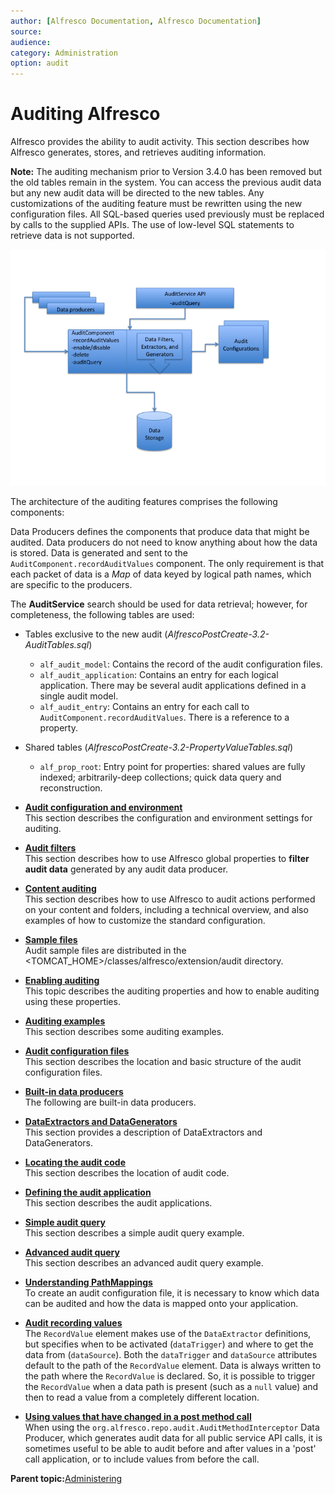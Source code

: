 ```yaml
---
author: [Alfresco Documentation, Alfresco Documentation]
source: 
audience: 
category: Administration
option: audit
---
```


# Auditing Alfresco

Alfresco provides the ability to audit activity. This section describes how Alfresco generates, stores, and retrieves auditing information.

**Note:** The auditing mechanism prior to Version 3.4.0 has been removed but the old tables remain in the system. You can access the previous audit data but any new audit data will be directed to the new tables. Any customizations of the auditing feature must be rewritten using the new configuration files. All SQL-based queries used previously must be replaced by calls to the supplied APIs. The use of low-level SQL statements to retrieve data is not supported.

![](../images/auditing-arch.png)

The architecture of the auditing features comprises the following components:

Data Producers defines the components that produce data that might be audited. Data producers do not need to know anything about how the data is stored. Data is generated and sent to the `AuditComponent.recordAuditValues` component. The only requirement is that each packet of data is a *Map* of data keyed by logical path names, which are specific to the producers.

The **AuditService** search should be used for data retrieval; however, for completeness, the following tables are used:

-   Tables exclusive to the new audit \(*AlfrescoPostCreate-3.2-AuditTables.sql*\)
    -   `alf_audit_model`: Contains the record of the audit configuration files.
    -   `alf_audit_application`: Contains an entry for each logical application. There may be several audit applications defined in a single audit model.
    -   `alf_audit_entry`: Contains an entry for each call to `AuditComponent.recordAuditValues`. There is a reference to a property.
-   Shared tables \(*AlfrescoPostCreate-3.2-PropertyValueTables.sql*\)
    -   `alf_prop_root`: Entry point for properties: shared values are fully indexed; arbitrarily-deep collections; quick data query and reconstruction.

-   **[Audit configuration and environment](../concepts/audit-config-env.md)**  
This section describes the configuration and environment settings for auditing.
-   **[Audit filters](../concepts/audit-filters.md)**  
This section describes how to use Alfresco global properties to **filter audit data** generated by any audit data producer.
-   **[Content auditing](../concepts/audit-content.md)**  
This section describes how to use Alfresco to audit actions performed on your content and folders, including a technical overview, and also examples of how to customize the standard configuration.
-   **[Sample files](../concepts/audit-worked-samples.md)**  
Audit sample files are distributed in the <TOMCAT\_HOME\>/classes/alfresco/extension/audit directory.
-   **[Enabling auditing](../tasks/audit-config.md)**  
This topic describes the auditing properties and how to enable auditing using these properties.
-   **[Auditing examples](../concepts/audit-examples.md)**  
This section describes some auditing examples.
-   **[Audit configuration files](../concepts/audit-config-files.md)**  
This section describes the location and basic structure of the audit configuration files.
-   **[Built-in data producers](../concepts/audit-builtin-dataproducers.md)**  
The following are built-in data producers.
-   **[DataExtractors and DataGenerators](../concepts/audit-extract-gens.md)**  
This section provides a description of DataExtractors and DataGenerators.
-   **[Locating the audit code](../tasks/audit-builtin-dataprod.md)**  
This section describes the location of audit code.
-   **[Defining the audit application](../tasks/audit-application.md)**  
This section describes the audit applications.
-   **[Simple audit query](../tasks/audit-simple-query.md)**  
This section describes a simple audit query example.
-   **[Advanced audit query](../tasks/audit-advanced-query.md)**  
This section describes an advanced audit query example.
-   **[Understanding PathMappings](../tasks/audit-pathmappings.md)**  
To create an audit configuration file, it is necessary to know which data can be audited and how the data is mapped onto your application.
-   **[Audit recording values](../tasks/audit-recording-values.md)**  
The `RecordValue` element makes use of the `DataExtractor` definitions, but specifies when to be activated \(`dataTrigger`\) and where to get the data from \(`dataSource`\). Both the `dataTrigger` and `dataSource` attributes default to the path of the `RecordValue` element. Data is always written to the path where the `RecordValue` is declared. So, it is possible to trigger the `RecordValue` when a data path is present \(such as a `null` value\) and then to read a value from a completely different location.
-   **[Using values that have changed in a post method call](../tasks/audit-post-method-call.md)**  
When using the `org.alfresco.repo.audit.AuditMethodInterceptor` Data Producer, which generates audit data for all public service API calls, it is sometimes useful to be able to audit before and after values in a 'post' call application, or to include values from before the call.

**Parent topic:**[Administering](../concepts/ch-administering.md)

